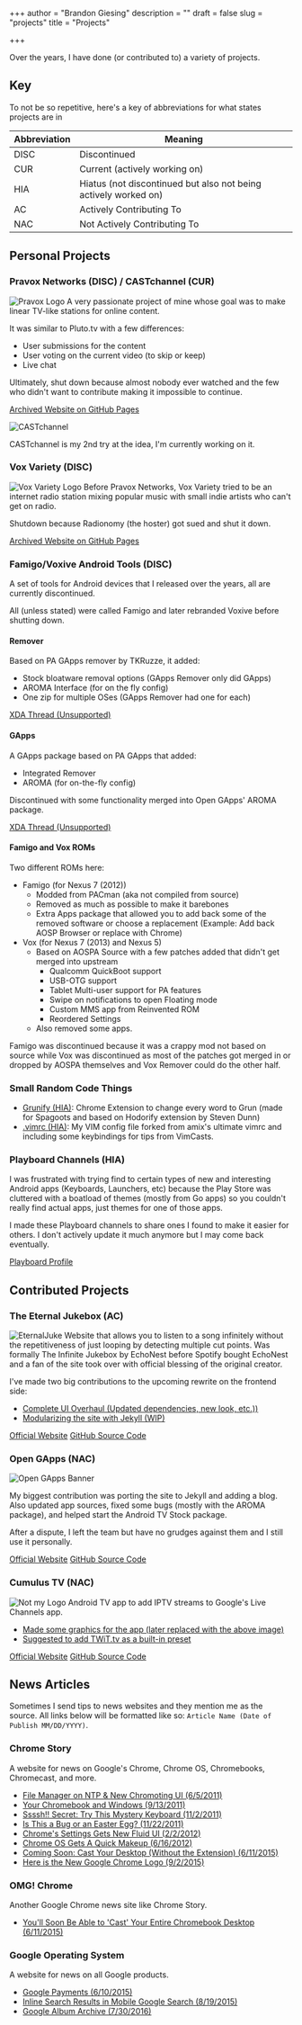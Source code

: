 +++
author = "Brandon Giesing"
description = ""
draft = false
slug = "projects"
title = "Projects"

+++

Over the years, I  have done (or contributed to) a variety of projects.

## Key
To not be so repetitive, here's a key of abbreviations for what states projects are in

<table>
<thead>
<tr>
<th>Abbreviation</th>
<th>Meaning</th>
</tr>
</thead>
<tbody>
<tr>
<td>DISC</td>
<td>Discontinued</td>
</tr>
<tr>
<td>CUR</td>
<td>Current (actively working on)</td>
</tr>
<tr>
<td>HIA</td>
<td>Hiatus (not discontinued but also not being actively worked on)</td>
</tr>
<tr>
<td>AC</td>
<td>Actively Contributing To</td>
</tr>
<tr>
<td>NAC</td>
<td>Not Actively Contributing To</td>
</tr>
</tbody>
</table>


## Personal Projects
### Pravox Networks (DISC) / CASTchannel (CUR)
![Pravox Logo](https://cdn-images-1.medium.com/max/2000/1*_7QN_nCp8QzNMBRuGinKPw.png)
A very passionate project of mine whose goal was to make linear TV-like stations for online content.

It was similar to Pluto.tv with a few differences:

  - User submissions for the content
  - User voting on the current video (to skip or keep)
  - Live chat

Ultimately, shut down because almost nobody ever watched and the few who didn't want to contribute making it impossible to continue.

<a class="btn external" href="https://bgiesing.github.io/pravox.net/" >Archived Website on GitHub Pages</a>

![CASTchannel](https://i.imgur.com/4Ztd3Jo.png)

CASTchannel is my 2nd try at the idea, I'm currently working on it.

### Vox Variety (DISC)
![Vox Variety Logo](https://www.sideprojectors.com/img/projects/3539-0-original.jpg)
Before Pravox Networks, Vox Variety tried to be an internet radio station mixing popular music with small indie artists who can't get on radio.

Shutdown because Radionomy (the hoster) got sued and shut it down.

<a class="btn external" href="https://bgiesing.github.io/vox-variety-site/" >Archived Website on GitHub Pages</a>


### Famigo/Voxive Android Tools (DISC)
A set of tools for Android devices that I released over the years, all are currently discontinued.

All (unless stated) were called Famigo and later rebranded Voxive before shutting down.

#### Remover
Based on PA GApps remover by TKRuzze, it added:

- Stock bloatware removal options (GApps Remover only did GApps)
- AROMA Interface (for on the fly config)
- One zip for multiple OSes (GApps Remover had one for each)

<a class="btn external" href="http://forum.xda-developers.com/showthread.php?t=2870264" >XDA Thread (Unsupported)</a>

#### GApps
A GApps package based on PA GApps that added:

- Integrated Remover
- AROMA (for on-the-fly config)

Discontinued with some functionality merged into Open GApps' AROMA package.

<a class="btn external" href="https://forum.xda-developers.com/showthread.php?t=2558177" >XDA Thread (Unsupported)</a>

#### Famigo and Vox ROMs
Two different ROMs here:

- Famigo (for Nexus 7 (2012))
  - Modded from PACman (aka not compiled from source)
  - Removed as much as possible to make it barebones
  - Extra Apps package that allowed you to add back some of the removed software or choose a replacement (Example: Add back AOSP Browser or replace with Chrome)
- Vox (for Nexus 7 (2013) and Nexus 5)
  - Based on AOSPA Source with a few patches added that didn't get merged into upstream
     - Qualcomm QuickBoot support
     - USB-OTG support
     - Tablet Multi-user support for PA features
     - Swipe on notifications to open Floating mode
     - Custom MMS app from Reinvented ROM
     - Reordered Settings
   - Also removed some apps.

Famigo was discontinued because it was a crappy mod not based on source while Vox was discontinued as most of the patches got merged in or dropped by AOSPA themselves and Vox Remover could do the other half.

### Small Random Code Things
- [Grunify (HIA)](https://github.com/bgiesing/grun): Chrome Extension to change every word to Grun (made for Spagoots and based on Hodorify extension by Steven Dunn)
- [.vimrc (HIA)](https://github.com/bgiesing/vimrc): My VIM config file forked from amix's ultimate vimrc and including some keybindings for tips from VimCasts.

### Playboard Channels (HIA)
I was frustrated with trying find to certain types of new and interesting Android apps (Keyboards, Launchers, etc) because the Play Store was cluttered with a boatload of themes (mostly from Go apps) so you couldn't really find actual apps, just themes for one of those apps.

I made these Playboard channels to share ones I found to make it easier for others. I don't actively update it much anymore but I may come back eventually.

<a class="btn external" href="http://playboard.me/editors/526bf1dcefb6a62d79787d6f/android" >Playboard Profile</a>

## Contributed Projects
### The Eternal Jukebox (AC)
![EternalJuke](https://eternal.abimon.org/files/jukebox.png)
Website that allows you to listen to a song infinitely without the repetitiveness of just looping by detecting multiple cut points. Was formally The Infinite Jukebox by EchoNest before Spotify bought EchoNest and a fan of the site took over with official blessing of the original creator.

I've made two big contributions to the upcoming rewrite on the frontend side:

- [Complete UI Overhaul (Updated dependencies, new look, etc.))](https://github.com/UnderMybrella/EternalJukebox/pull/18)
- [Modularizing the site with Jekyll (WIP)](https://github.com/UnderMybrella/EternalJukebox/pull/28)

<a class="btn external" href="https://eternal.abimon.org" >Official Website</a>
<a class="btn external" href="https://github.com/UnderMybrella/EternalJukebox" >GitHub Source Code</a>

### Open GApps (NAC)
![Open GApps Banner](/content/images/2017/01/roundedbanner.png)

My biggest contribution was porting the site to Jekyll and adding a blog. Also updated app sources, fixed some bugs (mostly with the AROMA package), and helped start the Android TV Stock package.

After a dispute, I left the team but have no grudges against them and I still use it personally.

<a class="btn external" href="http://opengapps.org" >Official Website</a>
<a class="btn external" href="https://github.com/OpenGApps" >GitHub Source Code</a>

### Cumulus TV (NAC)
![Not my Logo](https://raw.githubusercontent.com/Fleker/CumulusTV/master/store/banner.jpg)
Android TV app to add IPTV streams to Google's Live Channels app.

- [Made some graphics for the app (later replaced with the above image)](https://github.com/Fleker/CumulusTV/issues/18)
- [Suggested to add TWiT.tv as a built-in preset](https://github.com/Fleker/CumulusTV/issues/32)

<a class="btn external" href="http://cumulustv.herokuapp.com/" >Official Website</a>
<a class="btn external" href="https://github.com/Fleker/CumulusTV" >GitHub Source Code</a>

## News Articles
Sometimes I send tips to news websites and they mention me as the source. All links below will be formatted like so: `Article Name (Date of Publish MM/DD/YYYY)`.

### Chrome Story
A website for news on Google's Chrome, Chrome OS, Chromebooks, Chromecast, and more.

- [File Manager on NTP & New Chromoting UI (6/5/2011)](http://goo.gl/31XK7K)
- [Your Chromebook and Windows (9/13/2011)](http://goo.gl/CjhJ8R)
- [Ssssh!! Secret: Try This Mystery Keyboard (11/2/2011)](http://goo.gl/IVQrfo)
- [Is This a Bug or an Easter Egg? (11/22/2011)](http://goo.gl/6IiTBj)
- [Chrome's Settings Gets New Fluid UI (2/2/2012)](http://goo.gl/meKtXW)
- [Chrome OS Gets A Quick Makeup (6/16/2012)](http://goo.gl/frNh5N)
- [Coming Soon: Cast Your Desktop (Without the Extension) (6/11/2015)](http://www.chromestory.com/2015/06/coming-soon-to-chromebooks-cast-your-desktop-without-the-google-cast-extension/)
- [Here is the New Google Chrome Logo (9/2/2015)](https://www.chromestory.com/2015/09/here-is-the-new-google-chrome-logo)

### OMG! Chrome
Another Google Chrome news site like Chrome Story.

- [You'll Soon Be Able to 'Cast' Your Entire Chromebook Desktop (6/11/2015)](http://www.omgchrome.com/native-desktop-casting-coming-to-chrome-os/)

### Google Operating System
A website for news on all Google products.

- [Google Payments (6/10/2015)](http://googlesystem.blogspot.com/2015/06/google-payments.html)
- [Inline Search Results in Mobile Google Search (8/19/2015)](http://googlesystem.blogspot.com/2015/08/inline-search-results-in-mobile-google.html)
- [Google Album Archive (7/30/2016)](http://googlesystem.blogspot.com/2016/07/google-album-archive.html)
